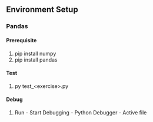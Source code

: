## Environment Setup

### Pandas

#### Prerequisite

1. pip install numpy
2. pip install pandas

#### Test

1. py test_\<exercise\>.py

#### Debug

1. Run - Start Debugging - Python Debugger - Active file
